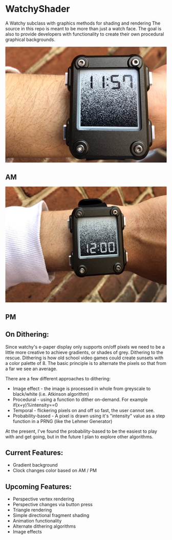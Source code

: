 # WatchyShader
A Watchy subclass with graphics methods for shading and rendering
The source in this repo is meant to be more than just a watch face.
The goal is also to provide developers with functionality to create
their own procedural graphical backgrounds.

![alt text](images/am.jpg?raw=true)
## AM
![alt text](images/pm.jpg?raw=true)
## PM

## On Dithering:
Since watchy's e-paper display only supports on/off pixels we need
to be a little more creative to achieve gradients, or shades of grey.
Dithering to the rescue. Dithering is how old school video games
could create sunsets with a color palette of 8. The basic principle
is to alternate the pixels so that from a far we see an average.

There are a few different approaches to dithering:
* Image effect - the image is processed in whole from greyscale 
to black/white (i.e. Atkinson algorithm)
* Procedural - using a function to dither on-demand. For example
if(x+y)%intensity==0
* Temporal - flickering pixels on and off so fast, the user cannot see.
* Probability-based - A pixel is drawn using it's "intensity" value
as a step function in a PRNG (like the Lehmer Generator)

At the present, I've found the probability-based to be the easiest to
play with and get going, but in the future I plan to explore other
algorithms.

## Current Features:
* Gradient background
* Clock changes color based on AM / PM

## Upcoming Features:
* Perspective vertex rendering
* Perspective changes via button press
* Triangle rendering
* Simple directional fragment shading
* Animation functionality
* Alternate dithering algorithms
* Image effects


